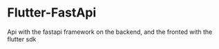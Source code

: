 # Flutter-FastApi
Api with the fastapi framework on the backend, and the fronted with the flutter sdk
